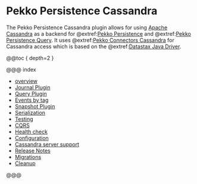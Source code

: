 # Pekko Persistence Cassandra

The Pekko Persistence Cassandra plugin allows for using [Apache Cassandra](https://cassandra.apache.org) as a backend for @extref:[Pekko Persistence](pekko:persistence.html) and @extref:[Pekko Persistence Query](pekko:persistence-query.html). It uses @extref:[Pekko Connectors Cassandra](pekko-connectors:cassandra.html) for Cassandra access which is based on the @extref:[Datastax Java Driver](java-driver:index.html).

@@toc { depth=2 }

@@@ index

* [overview](overview.md)
* [Journal Plugin](journal.md)
* [Query Plugin](read-journal.md)
* [Events by tag](events-by-tag.md)
* [Snapshot Plugin](snapshots.md)
* [Serialization](serialization.md)
* [Testing](testing.md)
* [CQRS](cqrs.md)
* [Health check](healthcheck.md)
* [Configuration](configuration.md)
* [Cassandra server support](server.md)
* [Release Notes](release-notes.md)
* [Migrations](migrations.md)
* [Cleanup](cleanup.md)

@@@
